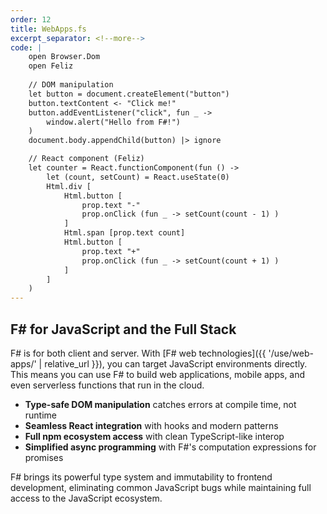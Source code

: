 ```yaml
---
order: 12
title: WebApps.fs
excerpt_separator: <!--more-->
code: |
    open Browser.Dom
    open Feliz
    
    // DOM manipulation
    let button = document.createElement("button")
    button.textContent <- "Click me!"
    button.addEventListener("click", fun _ -> 
        window.alert("Hello from F#!")
    )
    document.body.appendChild(button) |> ignore

    // React component (Feliz)
    let counter = React.functionComponent(fun () ->
        let (count, setCount) = React.useState(0)
        Html.div [
            Html.button [
                prop.text "-"
                prop.onClick (fun _ -> setCount(count - 1) )
            ]
            Html.span [prop.text count]
            Html.button [
                prop.text "+"
                prop.onClick (fun _ -> setCount(count + 1) )
            ]
        ]
    )
---
```

## F# for JavaScript and the Full Stack

F# is for both client and server. With [F# web technologies]({{ '/use/web-apps/' | relative_url }}), you can target JavaScript environments directly. This means you can use F# to build web applications, mobile apps, and even serverless functions that run in the cloud.
<!--more-->
- **Type-safe DOM manipulation** catches errors at compile time, not runtime
- **Seamless React integration** with hooks and modern patterns
- **Full npm ecosystem access** with clean TypeScript-like interop
- **Simplified async programming** with F#'s computation expressions for promises

F# brings its powerful type system and immutability to frontend development, eliminating common JavaScript bugs while maintaining full access to the JavaScript ecosystem.